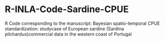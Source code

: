 # R-INLA-Code-Sardine-CPUE
R Code corresponding to the manuscript: Bayesian spatio-temporal CPUE standardization: studycase of European sardine (Sardina pilchardus)commercial data in the western coast of Portugal
